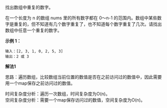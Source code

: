 找出数组中重复的数字。

在一个长度为 n 的数组 nums 里的所有数字都在 0～n-1 的范围内。数组中某些数字是重复的，但不知道有几个数字重复了，也不知道每个数字重复了几次。请找出数组中任意一个重复的数字。

**示例 1：**
```
输入：[2, 3, 1, 0, 2, 5, 3]
输出：2 或 3 
```

**解法1**     

思路：遍历数组，比较数组当前位置的数值是否在之前访问过的数值中，因此需要用一个map保存之前访问过的数值。   

时间复杂度分析：遍历一次数组，时间复杂度为O(n)。    
空间复杂度分析：需要一个map保存访问过的数值，空间复杂度为O(n)。